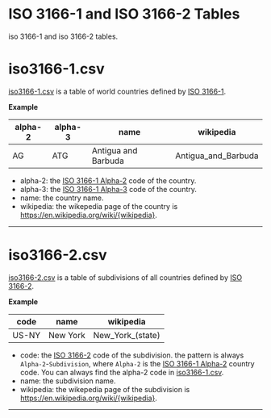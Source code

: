 # ISO 3166-1 and ISO 3166-2 Tables

iso 3166-1 and iso 3166-2 tables.

# iso3166-1.csv

[iso3166-1.csv](iso3166-1.csv) is a table of world countries defined by [ISO 3166-1](https://en.wikipedia.org/wiki/ISO_3166-1).

**Example**

| **alpha-2** | **alpha-3** | **name** | **wikipedia** |
| ---- | ---- | ---- | ---- |
| AG |ATG | Antigua and Barbuda | Antigua_and_Barbuda |

- alpha-2: the [ISO 3166-1 Alpha-2](https://en.wikipedia.org/wiki/ISO_3166-1_alpha-2) code of the country.
- alpha-3: the [ISO 3166-1 Alpha-3](https://en.wikipedia.org/wiki/ISO_3166-1_alpha-3) code of the country.
- name: the country name.
- wikipedia: the wikepedia page of the country is https://en.wikipedia.org/wiki/{wikipedia}.

----

# iso3166-2.csv

[iso3166-2.csv](iso3166-2.csv) is a table of subdivisions of all countries defined by [ISO 3166-2](https://en.wikipedia.org/wiki/ISO_3166-2).

**Example**

| **code** | **name** | **wikipedia** |
| ---- | ---- | ---- |
| US-NY | New York | New_York_(state) |

- code: the [ISO 3166-2](https://en.wikipedia.org/wiki/ISO_3166-2) code of the subdivision. the pattern is always `Alpha-2`-`Subdivision`, where `Alpha-2` is the [ISO 3166-1 Alpha-2](https://en.wikipedia.org/wiki/ISO_3166-1_alpha-2) country code. You can always find the alpha-2 code in [iso3166-1.csv](iso3166-1.csv).
- name: the subdivision name.
- wikipedia: the wikepedia page of the subdivision is https://en.wikipedia.org/wiki/{wikipedia}.

----

